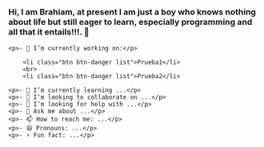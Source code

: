### Hi, I am Brahiam, at present I am just a boy who knows nothing about life but still eager to learn, especially programming and all that it entails!!!. 👋

    <p>- 🔭 I’m currently working on:</p>
   
        <li class="btn btn-danger list">Prueba1</li>
        <br>
        <li class="btn btn-danger list">Prueba2</li>
    
    <p>- 🌱 I’m currently learning ...</p>
    <p>- 👯 I’m looking to collaborate on ...</p>
    <p>- 🤔 I’m looking for help with ...</p>
    <p>- 💬 Ask me about ...</p>
    <p>- 📫 How to reach me: ...</p>
    <p>- 😄 Pronouns: ...</p>
    <p>- ⚡ Fun fact: ...</p>
</body>


